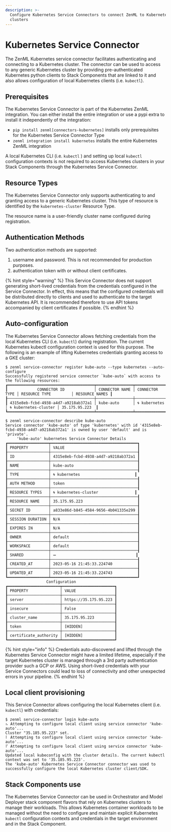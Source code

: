 ```yaml
---
description: >-
  Configure Kubernetes Service Connectors to connect ZenML to Kubernetes
  clusters
---
```


# Kubernetes Service Connector

The ZenML Kubernetes service connector facilitates authenticating and connecting to a Kubernetes cluster. The connector can be used to access to any generic Kubernetes cluster by providing pre-authenticated Kubernetes python clients to Stack Components that are linked to it and also allows configuration of local Kubernetes clients (i.e. `kubectl`).

## Prerequisites

The Kubernetes Service Connector is part of the Kubernetes ZenML integration. You can either install the entire integration or use a pypi extra to install it independently of the integration:

* `pip install zenml[connectors-kubernetes]` installs only prerequisites for the Kubernetes Service Connector Type
* `zenml integration install kubernetes` installs the entire Kubernetes ZenML integration

A local Kubernetes CLI (i.e. `kubectl` ) and setting up local `kubectl` configuration contexts is not required to access Kubernetes clusters in your Stack Components through the Kubernetes Service Connector.

## Resource Types

The Kubernetes Service Connector only supports authenticating to and granting access to a generic Kubernetes cluster. This type of resource is identified by the `kubernetes-cluster` Resource Type.

The resource name is a user-friendly cluster name configured during registration.

## Authentication Methods

Two authentication methods are supported:

1. username and password. This is not recommended for production purposes.
2. authentication token with or without client certificates.

{% hint style="warning" %}
This Service Connector does not support generating short-lived credentials from the credentials configured in the Service Connector. In effect, this means that the configured credentials will be distributed directly to clients and used to authenticate to the target Kubernetes API. It is recommended therefore to use API tokens accompanied by client certificates if possible.
{% endhint %}

## Auto-configuration

The Kubernetes Service Connector allows fetching credentials from the local Kubernetes CLI (i.e. `kubectl`) during registration. The current Kubernetes kubectl configuration context is used for this purpose. The following is an example of lifting Kubernetes credentials granting access to a GKE cluster:

```
$ zenml service-connector register kube-auto --type kubernetes --auto-configure
Successfully registered service connector `kube-auto` with access to the following resources:
┏━━━━━━━━━━━━━━━━━━━━━━━━━━━━━━━━━━━━━━┯━━━━━━━━━━━━━━━━┯━━━━━━━━━━━━━━━━┯━━━━━━━━━━━━━━━━━━━━━━━┯━━━━━━━━━━━━━━━━┓
┃             CONNECTOR ID             │ CONNECTOR NAME │ CONNECTOR TYPE │ RESOURCE TYPE         │ RESOURCE NAMES ┃
┠──────────────────────────────────────┼────────────────┼────────────────┼───────────────────────┼────────────────┨
┃ 4315e8eb-fcbd-4938-a4d7-a9218ab372a1 │ kube-auto      │ 🌀 kubernetes  │ 🌀 kubernetes-cluster │ 35.175.95.223  ┃
┗━━━━━━━━━━━━━━━━━━━━━━━━━━━━━━━━━━━━━━┷━━━━━━━━━━━━━━━━┷━━━━━━━━━━━━━━━━┷━━━━━━━━━━━━━━━━━━━━━━━┷━━━━━━━━━━━━━━━━┛

$ zenml service-connector describe kube-auto 
Service connector 'kube-auto' of type 'kubernetes' with id '4315e8eb-fcbd-4938-a4d7-a9218ab372a1' is owned by user 'default' and is 'private'.
     'kube-auto' kubernetes Service Connector Details      
┏━━━━━━━━━━━━━━━━━━┯━━━━━━━━━━━━━━━━━━━━━━━━━━━━━━━━━━━━━━┓
┃ PROPERTY         │ VALUE                                ┃
┠──────────────────┼──────────────────────────────────────┨
┃ ID               │ 4315e8eb-fcbd-4938-a4d7-a9218ab372a1 ┃
┠──────────────────┼──────────────────────────────────────┨
┃ NAME             │ kube-auto                            ┃
┠──────────────────┼──────────────────────────────────────┨
┃ TYPE             │ 🌀 kubernetes                        ┃
┠──────────────────┼──────────────────────────────────────┨
┃ AUTH METHOD      │ token                                ┃
┠──────────────────┼──────────────────────────────────────┨
┃ RESOURCE TYPES   │ 🌀 kubernetes-cluster                ┃
┠──────────────────┼──────────────────────────────────────┨
┃ RESOURCE NAME    │ 35.175.95.223                        ┃
┠──────────────────┼──────────────────────────────────────┨
┃ SECRET ID        │ a833e86d-b845-4584-9656-4b041335e299 ┃
┠──────────────────┼──────────────────────────────────────┨
┃ SESSION DURATION │ N/A                                  ┃
┠──────────────────┼──────────────────────────────────────┨
┃ EXPIRES IN       │ N/A                                  ┃
┠──────────────────┼──────────────────────────────────────┨
┃ OWNER            │ default                              ┃
┠──────────────────┼──────────────────────────────────────┨
┃ WORKSPACE        │ default                              ┃
┠──────────────────┼──────────────────────────────────────┨
┃ SHARED           │ ➖                                   ┃
┠──────────────────┼──────────────────────────────────────┨
┃ CREATED_AT       │ 2023-05-16 21:45:33.224740           ┃
┠──────────────────┼──────────────────────────────────────┨
┃ UPDATED_AT       │ 2023-05-16 21:45:33.224743           ┃
┗━━━━━━━━━━━━━━━━━━┷━━━━━━━━━━━━━━━━━━━━━━━━━━━━━━━━━━━━━━┛
                  Configuration                  
┏━━━━━━━━━━━━━━━━━━━━━━━┯━━━━━━━━━━━━━━━━━━━━━━━┓
┃ PROPERTY              │ VALUE                 ┃
┠───────────────────────┼───────────────────────┨
┃ server                │ https://35.175.95.223 ┃
┠───────────────────────┼───────────────────────┨
┃ insecure              │ False                 ┃
┠───────────────────────┼───────────────────────┨
┃ cluster_name          │ 35.175.95.223         ┃
┠───────────────────────┼───────────────────────┨
┃ token                 │ [HIDDEN]              ┃
┠───────────────────────┼───────────────────────┨
┃ certificate_authority │ [HIDDEN]              ┃
┗━━━━━━━━━━━━━━━━━━━━━━━┷━━━━━━━━━━━━━━━━━━━━━━━┛
```

{% hint style="info" %}
Credentials auto-discovered and lifted through the Kubernetes Service Connector might have a limited lifetime, especially if the target Kubernetes cluster is managed through a 3rd party authentication provider such a GCP or AWS. Using short-lived credentials with your Service Connectors could lead to loss of connectivity and other unexpected errors in your pipeline.
{% endhint %}

## Local client provisioning

This Service Connector allows configuring the local Kubernetes client (i.e. `kubectl`) with credentials:

```
$ zenml service-connector login kube-auto 
⠦ Attempting to configure local client using service connector 'kube-auto'...
Cluster "35.185.95.223" set.
⠇ Attempting to configure local client using service connector 'kube-auto'...
⠏ Attempting to configure local client using service connector 'kube-auto'...
Updated local kubeconfig with the cluster details. The current kubectl context was set to '35.185.95.223'.
The 'kube-auto' Kubernetes Service Connector connector was used to successfully configure the local Kubernetes cluster client/SDK.
```

## Stack Components use

The Kubernetes Service Connector can be used in Orchestrator and Model Deployer stack component flavors that rely on Kubernetes clusters to manage their workloads. This allows Kubernetes container workloads to be managed without the need to configure and maintain explicit Kubernetes `kubectl` configuration contexts and credentials in the target environment and in the Stack Component.
